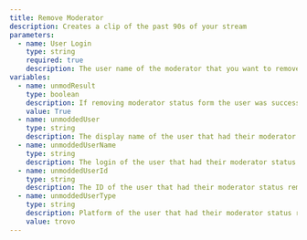 ```yaml
---
title: Remove Moderator
description: Creates a clip of the past 90s of your stream
parameters:
  - name: User Login
    type: string
    required: true
    description: The user name of the moderator that you want to remove.  Also supports %variables%
variables:
  - name: unmodResult
    type: boolean
    description: If removing moderator status form the user was successful or not
    value: True
  - name: unmoddedUser
    type: string
    description: The display name of the user that had their moderator status removed
  - name: unmoddedUserName
    type: string
    description: The login of the user that had their moderator status removed
  - name: unmoddedUserId
    type: string
    description: The ID of the user that had their moderator status removed
  - name: unmoddedUserType
    type: string
    description: Platform of the user that had their moderator status removed
    value: trovo
---
```

